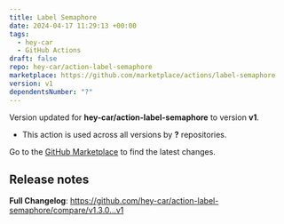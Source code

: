 ```yaml
---
title: Label Semaphore
date: 2024-04-17 11:29:13 +00:00
tags:
  - hey-car
  - GitHub Actions
draft: false
repo: hey-car/action-label-semaphore
marketplace: https://github.com/marketplace/actions/label-semaphore
version: v1
dependentsNumber: "?"
---
```



Version updated for **hey-car/action-label-semaphore** to version **v1**.
- This action is used across all versions by **?** repositories.

Go to the [GitHub Marketplace](https://github.com/marketplace/actions/label-semaphore) to find the latest changes.

## Release notes

**Full Changelog**: https://github.com/hey-car/action-label-semaphore/compare/v1.3.0...v1
